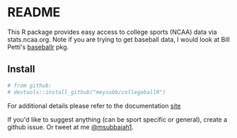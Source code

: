 README
================

This R package provides easy access to college sports (NCAA) data via stats.ncaa.org. Note if you are trying to get baseball data, I would look at Bill Petti's [baseballr](http://billpetti.github.io/baseballr/) pkg.


Install
-------

``` r
# from github:
# devtools::install_github("meysubb/collegeballR")
```

For additional details please refer to the documentation [site](https://meysubb.github.io/collegeballR/)

If you'd like to suggest anything (can be sport specific or general), create a github issue. Or tweet at me [@msubbaiah1](<https://twitter.com/msubbaiah1>).
